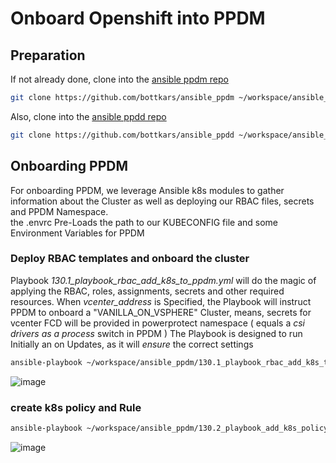 # Onboard Openshift into PPDM


## Preparation
If not already done, clone into the  [ansible ppdm repo](https://github.com/bottkars/ansible_ppdm)

```bash
git clone https://github.com/bottkars/ansible_ppdm ~/workspace/ansible_ppdm
```

Also, clone into the [ansible ppdd repo](https://github.com/bottkars/ansible_ppdm)

```bash
git clone https://github.com/bottkars/ansible_ppdd ~/workspace/ansible_ppdd
```
## Onboarding PPDM
For onboarding PPDM, we leverage Ansible k8s modules to gather information about the Cluster as well as deploying our RBAC files, secrets and PPDM Namespace.  
the .envrc Pre-Loads the path to our KUBECONFIG file and some Environment Variables for PPDM


### Deploy RBAC templates and onboard the cluster
Playbook *130.1_playbook_rbac_add_k8s_to_ppdm.yml* will do the magic of applying the RBAC, roles, assignments, secrets and other required resources. When *vcenter_address* is Specified, the Playbook will instruct PPDM to onboard a "VANILLA_ON_VSPHERE" Cluster, means, secrets for vcenter FCD will be provided in powerprotect namespace ( equals a *csi drivers as a process* switch in PPDM )
The Playbook is designed to run Initially an on Updates, as it will *ensure* the correct settings 

```bash
ansible-playbook ~/workspace/ansible_ppdm/130.1_playbook_rbac_add_k8s_to_ppdm.yml -e vcenter_address=vcenter01.demo.local
```
![image](https://github.com/bob-builds-labs/bob-builds-labs.github.io/assets/8255007/0c8da6a2-48d1-4320-ad04-65f9a3aa6fba)


### create k8s policy and Rule

```bash
ansible-playbook ~/workspace/ansible_ppdm/130.2_playbook_add_k8s_policy_and_rule.yml
```
![image](https://github.com/bob-builds-labs/bob-builds-labs.github.io/assets/8255007/0a94f626-1c4d-4b6a-be03-64608f6347ec)
